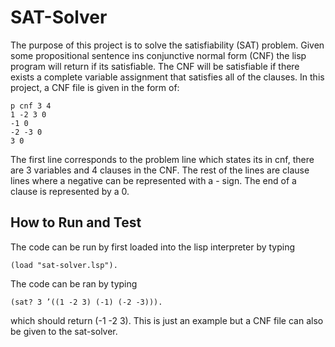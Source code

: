 # SAT-Solver

The purpose of this project is to solve the satisfiability (SAT) problem. Given some propositional sentence ins conjunctive normal form (CNF) the lisp program will return if its satisfiable. The CNF will be satisfiable if there exists a complete variable assignment that satisfies all of the clauses. In this project, a CNF file is given in the form of:
```
p cnf 3 4
1 -2 3 0
-1 0
-2 -3 0
3 0
```
The first line corresponds to the problem line which states its in cnf, there are 3 variables and 4 clauses in the CNF. The rest of the lines are clause lines where a negative can be represented with a - sign. The end of a clause is represented by a 0. 

## How to Run and Test

The code can be run by first loaded into the lisp interpreter by typing
```
(load "sat-solver.lsp").
```
The code can be ran by typing
```
(sat? 3 ’((1 -2 3) (-1) (-2 -3))).
```
which should return (-1 -2 3). This is just an example but a CNF file can also be given to the sat-solver.
